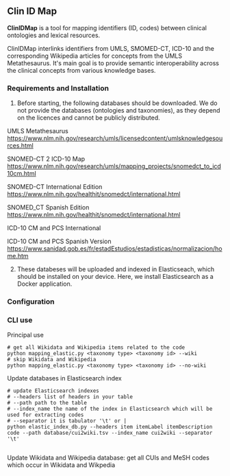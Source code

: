 ## Clin ID Map

**ClinIDMap**  is a tool for mapping identifiers (ID, codes) between clinical ontologies and lexical resources.

ClinIDMap interlinks identifiers from UMLS, SMOMED-CT, ICD-10 and the corresponding Wikipedia articles for concepts from the UMLS Metathesaurus. It's main goal is to provide semantic interoperability across the clinical concepts from various
knowledge bases. 

### Requirements and Installation 

1. Before starting, the following databases should be downloaded. We do not provide the databases (ontologies and taxonomies), as they depend on the licences and cannot be publicly distributed. 

UMLS Metathesaurus https://www.nlm.nih.gov/research/umls/licensedcontent/umlsknowledgesources.html

SNOMED-CT 2 ICD-10 Map https://www.nlm.nih.gov/research/umls/mapping_projects/snomedct_to_icd10cm.html

SNOMED-CT International Edition https://www.nlm.nih.gov/healthit/snomedct/international.html 

SNOMED_CT Spanish Edition https://www.nlm.nih.gov/healthit/snomedct/international.html

ICD-10 CM and PCS International

ICD-10 CM and PCS Spanish Version https://www.sanidad.gob.es/fr/estadEstudios/estadisticas/normalizacion/home.htm

2. These databeses will be uploaded and indexed in Elasticseach, which should be installed on your device. Here, we install Elasticsearch as a Docker application.  

### Configuration 


### CLI use 

Principal use 

```shell script
# get all Wikidata and Wikipedia items related to the code
python mapping_elastic.py <taxonomy type> <taxonomy id> --wiki 
# skip Wikidata and Wikipedia 
python mapping_elastic.py <taxonomy type> <taxonomy id> --no-wiki 
```

Update databases in Elasticsearch index 

```shell script
# update Elasticsearch indexes 
# --headers list of headers in your table 
# --path path to the table 
# --index_name the name of the index in Elasticsearch which will be used for extracting codes
# --separator it is tabulator '\t' or |  
python elastic_index_db.py --headers item itemLabel itemDescription code --path database/cui2wiki.tsv --index_name cui2wiki --separator '\t'
 
```

Update Wikidata and Wikipedia database: get all CUIs and MeSH codes which occur in Wikidata and Wikpedia  